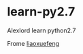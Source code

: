 # learn-py2.7
Alexlord learn python2.7

Frome [liaoxuefeng](http://www.liaoxuefeng.com/wiki/0014316089557264a6b348958f449949df42a6d3a2e542c000)
